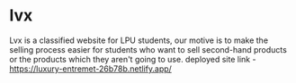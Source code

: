 # lvx
Lvx is a classified website for LPU students, 
our motive is to make the selling process easier for students who want 
to sell second-hand products or the products which they aren't going 
to use. 
deployed site link - https://luxury-entremet-26b78b.netlify.app/